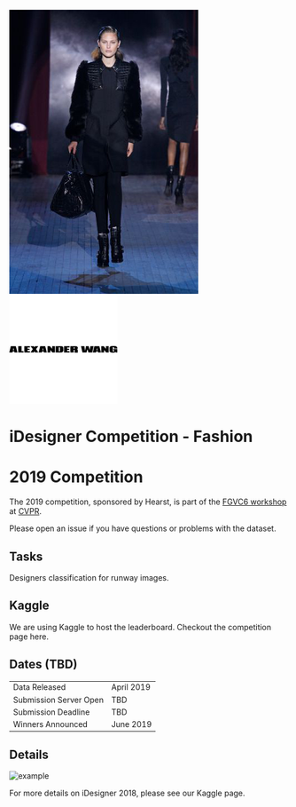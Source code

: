 ![banner](assets/Alexander_Wang.png)
![banner](assets/alexander_wang.jpg)

# iDesigner Competition - Fashion

# 2019 Competition
The 2019 competition, sponsored by Hearst, is part of the [FGVC6 workshop](http://fgvc.org) at [CVPR](http://cvpr2019.thecvf.com/).

Please open an issue if you have questions or problems with the dataset.

## Tasks

Designers classification for runway images.

## Kaggle
We are using Kaggle to host the leaderboard. Checkout the competition page here.

## Dates (TBD)
|||
|----|---------------|
Data Released| April 2019|
Submission Server Open | TBD|
Submission Deadline|  TBD|
Winners Announced| June 2019|

## Details



![example](assets/example.jpg)

For more details on iDesigner 2018, please see our Kaggle page.

